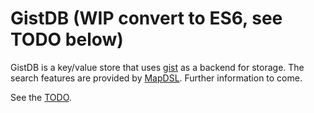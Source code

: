 GistDB (WIP convert to ES6, see TODO below)
===

GistDB is a key/value store that uses [gist] as a backend for storage.
The search features are provided by [MapDSL]. Further information to come.

See the [TODO](TODO.md).

[MapDSL]: https://www.npmjs.com/package/mapdsl
[gist]: https://gist.github.com/
